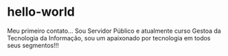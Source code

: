 # hello-world
Meu primeiro contato...
Sou Servidor Público e atualmente curso Gestoa da Tecnologia da Informação, sou um apaixonado por tecnologia em todos seus segmentos!!!
